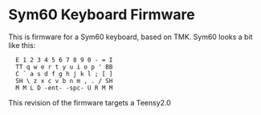 Sym60 Keyboard Firmware
=======================

This is firmware for a Sym60 keyboard, based on TMK. Sym60 looks a bit like
this:
```
  E 1 2 3 4 5 6 7 8 9 0 - = I
  TT q w e r t y u i o p ' BB
  C ` a s d f g h j k l ; [ ]
  SH \ z x c v b n m , . / SH
  M M L D -ent- -spc- U R M M
```
This revision of the firmware targets a Teensy2.0
